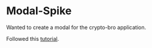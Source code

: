 # Modal-Spike
Wanted to create a modal for the crypto-bro application.

 Followed this [tutorial](https://www.w3schools.com/howto/howto_css_modals.asp).